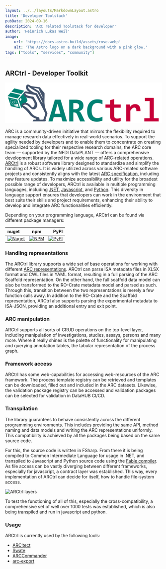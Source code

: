 ```yaml
---
layout: ../../layouts/MarkdownLayout.astro
title: 'Developer Toolstack'
pubDate: 2024-09-16
description: 'ARC related Toolstack for developer'
author: 'Heinrich Lukas Weil'
image:
    url: 'https://docs.astro.build/assets/rose.webp'
    alt: 'The Astro logo on a dark background with a pink glow.'
tags: ["tools", "services", "community"]
---
```


## ARCtrl - Developer Toolkit

![ARCtrl](https://raw.githubusercontent.com/nfdi4plants/ARCtrl/refs/heads/main/logos/ARCtrl_horizontal.png)

ARC is a community-driven initiative that mirrors the flexibility required to manage research data effectively in real-world scenarios.
To support the agility needed by developers and to enable them to concentrate on creating specialized tooling for their respective research domains, the ARC core team — supported by the NFDI DataPLANT — offers a comprehensive development library tailored for a wide range of ARC-related operations.
[ARCtrl](https://github.com/nfdi4plants/ARCtrl) is a robust software library designed to standardize and simplify the handling of ARCs. 
It is widely utilized across various ARC-related software projects and consistently aligns with the latest [ARC specification](https://github.com/nfdi4plants/ARC-specification/releases/latest), including new feature updates.
To maximize accessibility and utility for the broadest possible range of developers, ARCtrl is available in multiple programming languages, including [.NET](https://dotnet.microsoft.com/en-us/), [Javascript](https://developer.mozilla.org/en-US/docs/Web/JavaScript), and [Python](https://www.python.org/).
This diversity in language support ensures that developers can work in the environment that best suits their skills and project requirements, enhancing their ability to develop and integrate ARC functionalities efficiently.

Depending on your programming language, ARCtrl can be found via different package managers:

| nuget | npm | PyPI |
| :--------|----------|--------:|
| <a href="https://www.nuget.org/packages/ARCtrl/"><img alt="Nuget" src="https://img.shields.io/nuget/v/ARCtrl?logo=nuget&color=%2300a896"></a> | <a href="https://www.npmjs.com/package/@nfdi4plants/arctrl"><img alt="NPM" src="https://img.shields.io/npm/v/%40nfdi4plants/arctrl?logo=npm&color=%2300a896"></a> | <a href="https://pypi.org/project/ARCtrl/"><img alt="PyPI" src="https://img.shields.io/pypi/v/arctrl?logo=pypi&color=%2300a896"></a> |

### Handling representations

The ARCtrl library supports a wide set of base operations for working with different [ARC representations](/details/arc-representation). ARCtrl can parse ISA metadata files in XLSX format and CWL files in YAML format, resulting in a full parsing of the ARC Scaffold representation. On the other hand, the full scaffold data model can also be transformed to the RO-Crate metadata model and parsed as such. Through this, transition between the two representations is merely a few function calls away. In addition to the RO-Crate and the Scaffold representation, ARCtrl also supports parsing the experimental metadata to ISA-JSON, providing an additional entry and exit point.

### ARC manipulation

ARCtrl supports all sorts of CRUD operations on the top-level layer, including manipulation of investigations, studies, assays, persons and many more. Where it really shines is the palette of functionality for manipulating and querying annotation tables, the tabular representation of the process graph.

### Framework access

ARCtrl has some web-capabilities for accessing web-resources of the ARC framework. The process template registry can be retrieved and templates can be downloaded, filled out and included in the ARC datasets. Likewise, the validation package registry can be accessed and validation packages can be selected for validation in DataHUB CI/CD.

### Transpilation

The library guarantees to behave consistently across the different programming environments. This includes providing the same API, method naming and data models and writing the ARC representations uniformly. This compatibility is achieved by all the packages being based on the same source code.

For this, the source code is written in FSharp. From there it is being compiled to Common Intermediate Language for usage in .NET, and transpiled to Javascript and Python source code using the [Fable compiler](https://github.com/fable-compiler/Fable). As file access can be vastly diverging between different frameworks, especially for javascript, a contract layer was established. This way, every implementation of ARCtrl can decide for itself, how to handle file-system access.

![ARCtrl layers](/ARCtrl-layers.png)

To test the functioning of all of this, especially the cross-compatibility, a comprehensive set of well over 1000 tests was established, which is also being transpiled and run in javascript and python.

### Usage

ARCtrl is currently used by the following tools:

- [ARCitect](https://github.com/nfdi4plants/ARCitect)
- [Swate](https://github.com/nfdi4plants/Swate)
- [ARCCommander](https://github.com/nfdi4plants/ARCCommander)
- [arc-export](https://github.com/nfdi4plants/arc-export)
